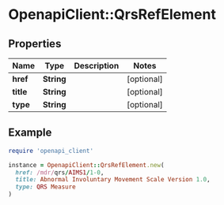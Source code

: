 # OpenapiClient::QrsRefElement

## Properties

| Name | Type | Description | Notes |
| ---- | ---- | ----------- | ----- |
| **href** | **String** |  | [optional] |
| **title** | **String** |  | [optional] |
| **type** | **String** |  | [optional] |

## Example

```ruby
require 'openapi_client'

instance = OpenapiClient::QrsRefElement.new(
  href: /mdr/qrs/AIMS1/1-0,
  title: Abnormal Involuntary Movement Scale Version 1.0,
  type: QRS Measure
)
```


